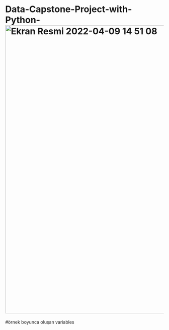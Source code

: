 # Data-Capstone-Project-with-Python-<img width="915" alt="Ekran Resmi 2022-04-09 14 51 08" src="https://user-images.githubusercontent.com/96236352/162572926-df0b9655-9a33-441d-9920-e9d59a92186a.png">
#örnek boyunca oluşan variables


